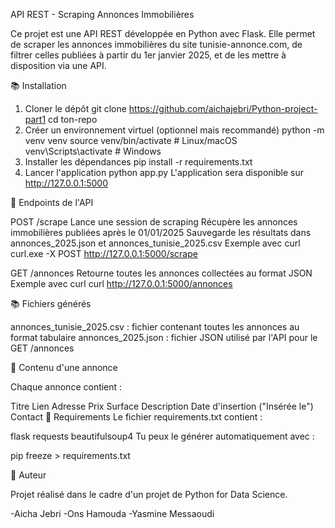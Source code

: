 API REST - Scraping Annonces Immobilières

Ce projet est une API REST développée en Python avec Flask. Elle permet de scraper les annonces immobilières du site tunisie-annonce.com, de filtrer celles publiées à partir du 1er janvier 2025, et de les mettre à disposition via une API.


📚 Installation

1. Cloner le dépôt
git clone https://github.com/aichajebri/Python-project-part1
cd ton-repo
2. Créer un environnement virtuel (optionnel mais recommandé)
python -m venv venv
source venv/bin/activate  # Linux/macOS
venv\Scripts\activate   # Windows
3. Installer les dépendances
pip install -r requirements.txt
4. Lancer l'application
python app.py
L'application sera disponible sur http://127.0.0.1:5000


📍 Endpoints de l'API

POST /scrape
Lance une session de scraping
Récupère les annonces immobilières publiées après le 01/01/2025
Sauvegarde les résultats dans annonces_2025.json et annonces_tunisie_2025.csv
Exemple avec curl
curl.exe -X POST http://127.0.0.1:5000/scrape

GET /annonces
Retourne toutes les annonces collectées au format JSON
Exemple avec curl
curl http://127.0.0.1:5000/annonces

📚 Fichiers générés

annonces_tunisie_2025.csv : fichier contenant toutes les annonces au format tabulaire
annonces_2025.json : fichier JSON utilisé par l'API pour le GET /annonces


📁 Contenu d'une annonce

Chaque annonce contient :

Titre
Lien
Adresse
Prix
Surface
Description
Date d'insertion ("Insérée le")
Contact
💼 Requirements
Le fichier requirements.txt contient :

flask
requests
beautifulsoup4
Tu peux le générer automatiquement avec :

pip freeze > requirements.txt


📅 Auteur

Projet réalisé dans le cadre d'un projet de Python for Data Science.

-Aicha Jebri
-Ons Hamouda
-Yasmine Messaoudi

